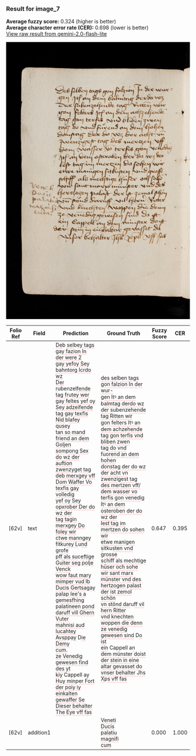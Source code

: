 ### Result for image_7
**Average fuzzy score:** 0.324 (higher is better)<br>**Average character error rate (CER):** 0.698 (lower is better)<br>[View raw result from gemini-2.0-flash-lite](https://github.com/RISE-UNIBAS/humanities_data_benchmark/blob/main/results/2025-10-24/T0284/request_T0284_image_7.json)

<img src="https://github.com/RISE-UNIBAS/humanities_data_benchmark/blob/main/benchmarks/medieval_manuscripts/images/image_7.jpg?raw=true" alt="image_7" width="800px">

<style>
.diff { text-decoration: underline; text-decoration-color: #ffcccc; text-decoration-style: wavy; }
</style>

| Folio Ref | Field | Prediction | Ground Truth | Fuzzy Score | CER |
|-----------|-------|------------|--------------|-------------|-----|
| [62v] | text | <span class="diff">De</span>b<span class="diff"> sel</span>b<span class="diff">ey tags gay fazion In der were 2<br>gay yefoy Sey bahntorg Icrdo wz<br>Der r</span>ubenze<span class="diff">lfende tag fr</span>u<span class="diff">tey wer<br>gay feltes yef oy Sey adzeifende<br>tag gay texfis Nid </span>b<span class="diff">lafey qusey<br>tan so mand friend an dem Goljen<br>sompong Sex do wz der auftion<br>zwenzyget tag deb merxgey vff<br>Dom Waffer Vo texfis gay volledig<br>yef oy Sey opxrober Der do wz der<br>tag tagin merxgey Do foley wir<br>ctwe manngey f</span>itku<span class="diff">rey L</span>u<span class="diff">nd grofe<br>pff als su</span>c<span class="diff">eftige Guiter seg polje<br>Venck<br>wow faut mary mimper vud Ib<br>Ducis Gertsagay palap Iee's a gemesfhing<br>palatineen pond daruff vill Ghern Vuter<br>mahnisi aud lucahtey Avs</span>pp<span class="diff">ay</span> D<span class="diff">ie Demy<br>cum.<br>ze Venedig gewesen find des yt<br>kiy</span> Cappell a<span class="diff">y Huy min</span>p<span class="diff">er Fort<br>der poiy iy einkalten gewaffer Se<br>Dieser behalter The Eye vff fas</span> | <span class="diff">des sel</span>b<span class="diff">en tags gon falzion In der wur-<br> gen Itꝰ an dem </span>b<span class="diff">almtag derdo wz<br> der s</span>ubenze<span class="diff">hende tag Ritten wir<br> gon felters Itꝰ an dem achzehende<br> tag gon terfis vnd bliben zwen<br> tag do vnd f</span>u<span class="diff">orend an dem hohen<br> donstag der do wz der acht vn<br> zwenzigest tag des mertzen vff/ dem wasser vo terfis gon venedig<br> Itꝰ an dem ostero</span>b<span class="diff">en der do wz der<br> lest tag im mertzen do sohen wir<br> etwe manigen s</span>itku<span class="diff">sten vnd grosse<br> schiff als mechtige hüser och sohe<br> wir sant marx münster vnd des<br> hertzogen palast der ist zemol schön<br> vn stönd dar</span>u<span class="diff">ff vil hern Ritter<br> vnd kne</span>c<span class="diff">hten wo</span>pp<span class="diff">en die denn<br> ze venedig gewesen sind</span> D<span class="diff">o ist<br> ein</span> Cappell a<span class="diff">n dem münster doist<br> der stein in eine altar gevasset do<br> vnser behalter Jhs X</span>p<span class="diff">s vff fas</span> | 0.647 | 0.395 |
| [62v] | addition1 |  | <span class="diff">Veneti<br> Ducis<br> palatiu<br> magnifi<br> cum</span> | 0.000 | 1.000 |

